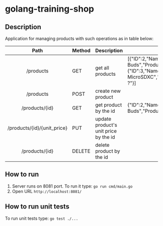 # golang-training-shop

## Description

Application for managing products with such operations as in table below:


|             Path            | Method | Description                           | Body example                                                                                                                                                                                                                     |
|:---------------------------:|--------|---------------------------------------|----------------------------------------------------------------------------------------------------------------------------------------------------------------------------------------------------------------------------------|
| /products                   | GET    | get all products                      | [{"ID":2,"Name":"Samsung Galaxy Buds","ProductCategoryID":1,"Quantity":8,"UnitPrice":"120,00 ?"},{"ID":3,"Name":"Samsung Electronics EVO Select 256GB MicroSDXC","ProductCategoryID":1,"Quantity":26,"UnitPrice":"30,00 ?"}] |
| /products                   | POST   | create new product                    |                                                                                                                                                                                                                                  |
| /products/{id}              | GET    | get product by the id                 | {"ID":2,"Name":"Samsung Galaxy Buds","ProductCategoryID":1,"Quantity":8,"UnitPrice":"120,00 ?"}                                                                                                                                  |
| /products/{id}/{unit_price} | PUT    | update product's unit price by the id |                                                                                                                                                                                                                                  |
| /products/{id}              | DELETE | delete product by the id              |                                                                                                                                                                                                                                  |

## How to run
1.  Server runs on 8081 port. To run it type:
	`go run cmd/main.go`
2.  Open URL
`http://localhost:8081/`

## How to run unit tests
To run unit tests type:
`go test ./...`
